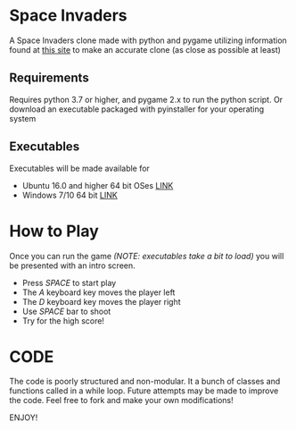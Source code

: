# Space Invaders
A Space Invaders clone made with python and pygame utilizing information found at [this site](https://www.computerarcheology.com/Arcade/SpaceInvaders/) to make an accurate clone (as close as possible at least)

## Requirements

Requires python 3.7 or higher, and pygame 2.x to run the python script.
Or download an executable packaged with pyinstaller for your operating system

## Executables

Executables will be made available for
- Ubuntu 16.0 and higher 64 bit OSes [LINK](https://drive.google.com/file/d/12zjT6GZFb96UReCOf2yHxugJ0xJauC9z/view?usp=sharing)
- Windows 7/10 64 bit [LINK](https://drive.google.com/file/d/1k90gq6PHvEMPehrr0eNGvnjqvOXS7xSk/view?usp=sharing)

# How to Play

Once you can run the game _(NOTE: executables take a bit to load)_ you will be presented with an intro screen.

- Press _SPACE_ to start play
- The _A_ keyboard key moves the player left
- The _D_ keyboard key moves the player right
- Use _SPACE_ bar to shoot
- Try for the high score!

# CODE

The code is poorly structured and non-modular. It a bunch of classes and functions called in a while loop.
Future attempts may be made to improve the code. Feel free to fork and make your own modifications!

ENJOY!

